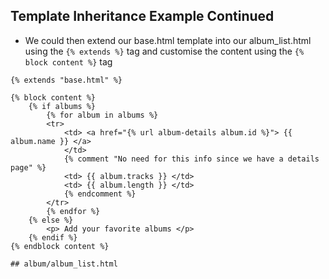 ## Template Inheritance Example Continued

* We could then extend our base.html template into our album_list.html using the `{% extends %}` tag and customise the content using the `{% block content %}` tag  

```
{% extends "base.html" %}

{% block content %}
    {% if albums %}
        {% for album in albums %}  
        <tr>
            <td> <a href="{% url album-details album.id %}"> {{ album.name }} </a> 
            </td>
            {% comment "No need for this info since we have a details page" %}
            <td> {{ album.tracks }} </td>
            <td> {{ album.length }} </td>
            {% endcomment %}
        </tr>
        {% endfor %}
    {% else %}
        <p> Add your favorite albums </p>
    {% endif %}
{% endblock content %}

## album/album_list.html   
```

